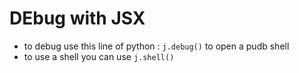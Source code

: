 
# DEbug with JSX

* to debug use this line of python : ```j.debug()``` to open a pudb shell
* to use a shell you can use ```j.shell()```
